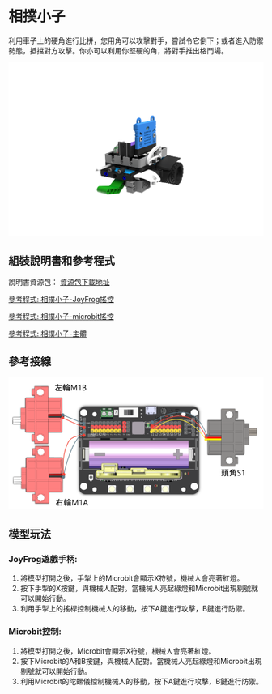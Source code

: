 # 相撲小子

利用車子上的硬角進行比拼，您用角可以攻擊對手，嘗試令它倒下；或者進入防禦勢態，抵擋對方攻擊。你亦可以利用你堅硬的角，將對手推出格鬥場。

![](images/rhino.png)

## 組裝說明書和參考程式

說明書資源包： [資源包下載地址](https://bit.ly/12In1SumobotBuildingInstruction)

[參考程式: 相撲小子-JoyFrog搖控](https://makecode.microbit.org/_JgYW9KUaDWbw)

[參考程式: 相撲小子-microbit搖控](https://makecode.microbit.org/_ciVa2i45qDFD)

[參考程式: 相撲小子-主體](https://makecode.microbit.org/_E7Did0H041K0)

## 參考接線

![](images/rhino_wire.png)

## 模型玩法

### JoyFrog遊戲手柄:

1. 將模型打開之後，手掣上的Microbit會顯示X符號，機械人會亮著紅燈。
2. 按下手掣的X按鍵，與機械人配對。當機械人亮起綠燈和Microbit出現剔號就可以開始行動。
3. 利用手掣上的搖桿控制機械人的移動，按下A鍵進行攻擊，B鍵進行防禦。

### Microbit控制:

1. 將模型打開之後，Microbit會顯示X符號，機械人會亮著紅燈。
2. 按下Microbit的A和B按鍵，與機械人配對。當機械人亮起綠燈和Microbit出現剔號就可以開始行動。
3. 利用Microbit的陀螺儀控制機械人的移動，按下A鍵進行攻擊，B鍵進行防禦。